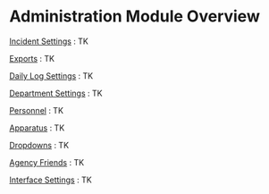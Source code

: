 # Administration Module Overview

[Incident Settings]()
: TK

[Exports]()
: TK

[Daily Log Settings]()
: TK

[Department Settings]()
: TK

[Personnel]()
: TK

[Apparatus]()
: TK

[Dropdowns]()
: TK

[Agency Friends]()
: TK

[Interface Settings]()
: TK